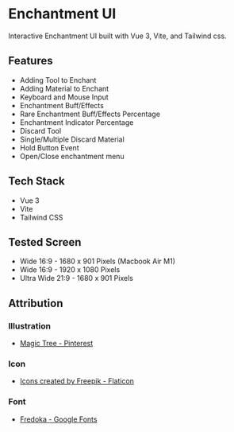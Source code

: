 # Enchantment UI

Interactive Enchantment UI built with Vue 3, Vite, and Tailwind css.

## Features

- Adding Tool to Enchant
- Adding Material to Enchant
- Keyboard and Mouse Input
- Enchantment Buff/Effects
- Rare Enchantment Buff/Effects Percentage
- Enchantment Indicator Percentage
- Discard Tool
- Single/Multiple Discard Material
- Hold Button Event
- Open/Close enchantment menu

## Tech Stack

- Vue 3
- Vite
- Tailwind CSS
  
## Tested Screen

- Wide 16:9 - 1680 x 901 Pixels (Macbook Air M1)
- Wide 16:9 - 1920 x 1080 Pixels
- Ultra Wide 21:9 - 1680 x 901 Pixels
  
## Attribution

### Illustration

- <a href="https://id.pinterest.com/pin/344173596539862566/" title="Flat Icons">Magic Tree - Pinterest</a>

### Icon

- <a href="https://www.flaticon.com" title="Flat Icons">Icons created by Freepik - Flaticon</a>

### Font

- <a href="https://fonts.google.com/specimen/Fredoka" title="Flat Icons">Fredoka - Google Fonts</a>
